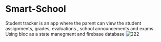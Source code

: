 # Smart-School
Student tracker is an app where the parent can view the student assignments, grades, evaluations , school announcements and exams .
Using bloc as a state manegment and firebase database
![222](https://user-images.githubusercontent.com/60745552/139584424-3ac989ce-c0da-4625-b0ed-bb476be72456.png)
